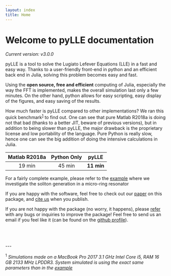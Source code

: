 ```yaml
---
layout: index
title: Home
---
```


# Welcome to pyLLE documentation

_Current version: v3.0.0_


pyLLE is a tool to solve the Lugiato Lefever Equations (LLE) in a fast and easy way. Thanks to a user-friendly front-end in python and an efficient back end in Julia, solving this problem becomes easy and fast.

Using the **open source, free and efficient** computing of Julia, especially the way the FFT is implemented, makes the overall simulation last only a few minutes. On the other hand, python allows for easy scripting, easy display of the figures, and easy saving of the results. 

<i class="fas fa-tachometer-alt"></i> How much faster is pyLLE compared to other implementations? We ran this quick benchmark<sup>[1](#myfootnote1)</sup> to find out. One can see that pure Matlab R2018a is doing not that bad (thanks to a better JIT, beware of previous versions), but in addition to being slower than pyLLE, the major drawback is the proprietary license and low portability of the language. Pure Python is really slow, hence one can see the big addition of doing the intensive calculations in Julia.

| Matlab R2018a <i class="far fa-meh"></i>| Python Only <i class="far fa-sad-cry"></i>|  pyLLE <i class="far fa-thumbs-up"></i> |
|:------:|:-----------:|:-------:|
| 19 min | 45 min |  **11 min**  |

<i class="fas fa-chalkboard-teacher"></i>  For a fairly complete example, please refer to the [example](https://gregmoille.github.io/pyLLE/Example.html) where we investigate the soliton generation in a micro-ring resonator

<i class="far fa-smile-beam"></i> If you are happy with the software, feel free to check out our [paper]() on this package, and [cite us](https://gregmoille.github.io/pyLLE/HowToCite.html) when you publish. 

<i class="far fa-frown-open"></i> If you are not happy with the package (no worry, it happens), please [refer](https://github.com/gregmoille/pyLLE/issues) with any bugs or inquiries to improve the package! Feel free to send us an email if you feel like it (can be found on the [github profile](https://github.com/gregmoille)).

<br>
<br>
<br>
---

<a name="myfootnote1"><sup>1</sup></a> *Simulations made on a MacBook Pro 2017 3.1 GHz Intel Core i5, RAM 16 GB 2133 MHz LPDDR3. System simulated is using the exact same parameters than in the [example](https://gregmoille.github.io/pyLLE/Example.html)*
